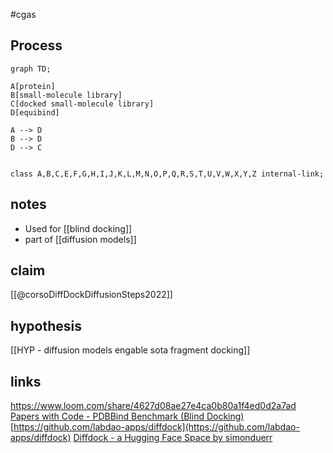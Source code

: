 #cgas 


## Process
```mermaid
graph TD;

A[protein] 
B[small-molecule library] 
C[docked small-molecule library]
D[equibind]

A --> D 
B --> D 
D --> C


class A,B,C,E,F,G,H,I,J,K,L,M,N,O,P,Q,R,S,T,U,V,W,X,Y,Z internal-link;
```


## notes
* Used for [[blind docking]] 
* part of [[diffusion models]]

##  claim
[[@corsoDiffDockDiffusionSteps2022]]

## hypothesis  
[[HYP - diffusion models engable sota fragment docking]]



## links
https://www.loom.com/share/4627d08ae27e4ca0b80a1f4ed0d2a7ad
[Papers with Code - PDBBind Benchmark (Blind Docking)](https://paperswithcode.com/sota/blind-docking-on-pdbbind?p=diffdock-diffusion-steps-twists-and-turns-for)
[](https://github.com/labdao-apps/diffdock)[https://github.com/labdao-apps/diffdock](https://github.com/labdao-apps/diffdock)
[Diffdock - a Hugging Face Space by simonduerr](https://huggingface.co/spaces/simonduerr/diffdock)